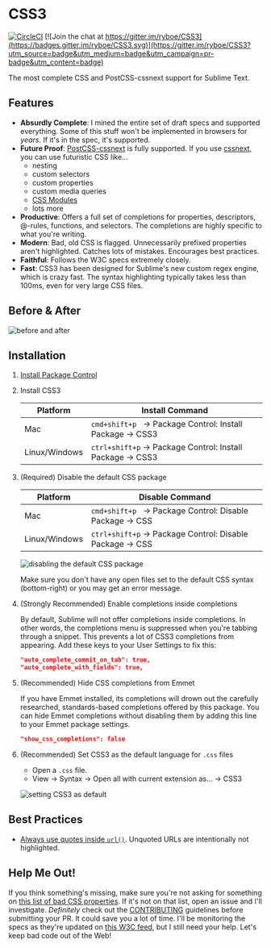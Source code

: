 CSS3
====

[![CircleCI](https://circleci.com/gh/ryboe/CSS3.svg?style=svg)](https://circleci.com/gh/ryboe/CSS3)
[![Join the chat at https://gitter.im/ryboe/CSS3](https://badges.gitter.im/ryboe/CSS3.svg)](https://gitter.im/ryboe/CSS3?utm_source=badge&utm_medium=badge&utm_campaign=pr-badge&utm_content=badge)

The most complete CSS and PostCSS-cssnext support for Sublime Text.

## Features

* __Absurdly Complete__: I mined the entire set of draft specs and supported
  everything. Some of this stuff won't be implemented in browsers for *years*.
  If it's in the spec, it's supported.
* __Future Proof__: [PostCSS-cssnext](http://cssnext.io) is fully supported. If
  you use [cssnext](http://cssnext.io), you can use futuristic CSS like...
  - nesting
  - custom selectors
  - custom properties
  - custom media queries
  - [CSS Modules](https://github.com/css-modules/css-modules)
  - lots more
* __Productive__: Offers a full set of completions for properties, descriptors,
  @-rules, functions, and selectors. The completions are highly specific to what
  you're writing.
* __Modern__: Bad, old CSS is flagged. Unnecessarily prefixed properties aren't
  highlighted. Catches lots of mistakes. Encourages best practices.
* __Faithful__: Follows the W3C specs extremely closely.
* __Fast__: CSS3 has been designed for Sublime's new custom regex engine,
  which is crazy fast. The syntax highlighting typically takes less than 100ms,
  even for very large CSS files.


## Before & After

![before and after](http://i.imgur.com/H4yUEC6.jpg)

## Installation

1. [Install Package Control](https://sublime.wbond.net/installation)
2. Install CSS3

    | Platform      | Install Command                                                      |
    | --------------| -------------------------------------------------------------------- |
    | Mac           | `cmd+shift+p`&nbsp;&nbsp; → Package Control: Install Package → CSS3  |
    | Linux/Windows | `ctrl+shift+p` → Package Control: Install Package → CSS3             |

3. (Required) Disable the default CSS package

    | Platform      | Disable Command                                                      |
    | ------------- | -------------------------------------------------------------------- |
    | Mac           | `cmd+shift+p`&nbsp;&nbsp; → Package Control: Disable Package → CSS   |
    | Linux/Windows | `ctrl+shift+p` → Package Control: Disable Package → CSS              |

    ![disabling the default CSS package](http://i.imgur.com/JUTJPZJ.gif)

    Make sure you don't have any open files set to the default CSS syntax (bottom-right)
    or you may get an error message.

4. (Strongly Recommended) Enable completions inside completions

    By default, Sublime will not offer completions inside completions. In other
    words, the completions menu is suppressed when you're tabbing through a
    snippet. This prevents a lot of CSS3 completions from appearing. Add these
    keys to your User Settings to fix this:

    ```json
    "auto_complete_commit_on_tab": true,
    "auto_complete_with_fields": true,
    ```

5. (Recommended) Hide CSS completions from Emmet

    If you have Emmet installed, its completions will drown out the
    carefully researched, standards-based completions offered by this package.
    You can hide Emmet completions without disabling them by adding this line to
    your Emmet package settings.
    ```json
    "show_css_completions": false
    ```

6. (Recommended) Set CSS3 as the default language for `.css` files
    * Open a `.css` file.
    * View → Syntax → Open all with current extension as... → CSS3

    ![setting CSS3 as default](http://i.imgur.com/0xRQRFp.gif)

## Best Practices

* [Always use quotes inside `url()`](https://drafts.csswg.org/css-values/#urls).
  Unquoted URLs are intentionally not highlighted.

## Help Me Out!

If you think something's missing, make sure you're not asking for something
on [this list of bad CSS properties](https://gist.github.com/ryboe/bb95223148e486acbe7a#file-bad_css).
If it's not on that list, open an issue and I'll investigate. *Definitely* check
out the [CONTRIBUTING](https://github.com/ryboe/CSS3/blob/master/CONTRIBUTING.md)
guidelines before submitting your PR. It could save you a lot of time. I'll be
monitoring the specs as they're updated on [this W3C feed](https://www.w3.org/Style/CSS/current-work.en.html),
but I still need your help. Let's keep bad code out of the Web!
